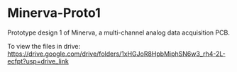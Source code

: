 # Minerva-Proto1
Prototype design 1 of Minerva, a multi-channel analog data acquisition PCB.

To view the files in drive: https://drive.google.com/drive/folders/1xHGJoR8HpbMiphSN6w3_rh4-2L-ecfpt?usp=drive_link
